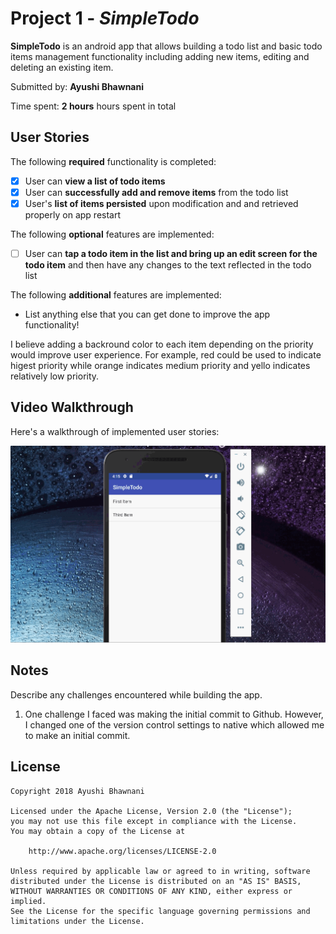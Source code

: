 # Project 1 - *SimpleTodo*

**SimpleTodo** is an android app that allows building a todo list and basic todo items management functionality including adding new items, editing and deleting an existing item.

Submitted by: **Ayushi Bhawnani**

Time spent: **2 hours** hours spent in total

## User Stories

The following **required** functionality is completed:

* [X] User can **view a list of todo items**
* [X] User can **successfully add and remove items** from the todo list
* [X] User's **list of items persisted** upon modification and and retrieved properly on app restart

The following **optional** features are implemented:

* [ ] User can **tap a todo item in the list and bring up an edit screen for the todo item** and then have any changes to the text reflected in the todo list

The following **additional** features are implemented:

* List anything else that you can get done to improve the app functionality!

I believe adding a backround color to each item depending on the priority would improve user experience. For example, red could be used to indicate higest priority while orange indicates medium priority and yello indicates relatively low priority.

## Video Walkthrough

Here's a walkthrough of implemented user stories:

<img src='https://github.com/ayushibh004/SimpleTodo/blob/master/Simpletodo.gif' title='Video Walkthrough' width='' alt='Video Walkthrough' />

## Notes

Describe any challenges encountered while building the app.

1. One challenge I faced was making the initial commit to Github. However, I changed one of the version control settings to native which
allowed me to make an initial commit. 


## License

    Copyright 2018 Ayushi Bhawnani

    Licensed under the Apache License, Version 2.0 (the "License");
    you may not use this file except in compliance with the License.
    You may obtain a copy of the License at

        http://www.apache.org/licenses/LICENSE-2.0

    Unless required by applicable law or agreed to in writing, software
    distributed under the License is distributed on an "AS IS" BASIS,
    WITHOUT WARRANTIES OR CONDITIONS OF ANY KIND, either express or implied.
    See the License for the specific language governing permissions and
    limitations under the License.
